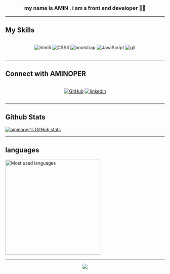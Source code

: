 

### <div align="center">my name is AMIN . i am a front end developer 👨‍💻</div>  
  

------


## My Skills  
</br>
<div align="center">  
<img alt='html5' src='https://img.shields.io/badge/HTML-100000?style=for-the-badge&logo=html5&logoColor=white&labelColor=E34F26&color=E34F26'/>
<img alt='CSS3' src='https://img.shields.io/badge/CSS-100000?style=for-the-badge&logo=CSS3&logoColor=white&labelColor=1572B6&color=1572B6'/>
<img alt='bootstrap' src='https://img.shields.io/badge/bootstrap-100000?style=for-the-badge&logo=bootstrap&logoColor=FFFFFF&labelColor=8D00A6&color=8D00A6'/>
<img alt='JavaScript' src='https://img.shields.io/badge/JavaScript-100000?style=for-the-badge&logo=JavaScript&logoColor=000000&labelColor=F7DF1E&color=F7DF1E'/>
<img alt='git' src='https://img.shields.io/badge/git-100000?style=for-the-badge&logo=git&logoColor=FFFFFF&labelColor=FF0000&color=FF0000'/>
</div>
</br>

------

## Connect with AMINOPER  
</br>
<div align="center" display = "flex">
  <a href="https://github.com/aminoper"><img alt='GitHub' src='https://img.shields.io/badge/github-100000?style=for-the-badge&logo=GitHub&logoColor=white&labelColor=2C2C2C&color=2C2C2C'/></a>
<a href='https://linkedin.com/in/aminoper-159391249' target="_blank"><img alt='linkedin' src='https://img.shields.io/badge/linked_in-100000?style=for-the-badge&logo=linkedin&logoColor=FFFFFF&labelColor=0000FF&color=0000FF'/></a>
</div>  
  </br>

------

## Github Stats  
[![aminoper's GitHub stats](https://github-readme-stats.vercel.app/api?username=aminoper&count_private=true&show_icons=true&include_all_commits=true&hide_border=true&title_color=fb00ff&text_color=d28fff&icon_color=e100ff&border_color=141414&bg_color=13,030029,12001f&theme=blueberry)](https://github.com/anuraghazra/github-readme-stats)

--------

## languages
<a href="https://github.com/aminoper" align="left"><img width="300" src="https://github-readme-stats.vercel.app/api/top-langs/?username=aminoper&langs_count=10&title_color=fb00ff&text_color=d28fff&icon_color=0891b2&bg_color=13,030029,12001f&theme=blueberry&hide_border=true&locale=en&custom_title=most%20%used%20%Languages" alt="Most used languages" /></a>

---------
<div align="center">
<img src="https://cdn140.picsart.com/321303280218201.gif?to=crop&type=webp&r=40x40&q=50" align="center" style="wisth: 100%"/>
</div>  
  
